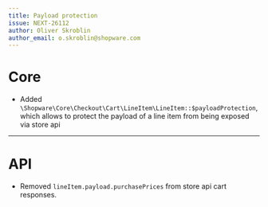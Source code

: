 ```yaml
---
title: Payload protection
issue: NEXT-26112
author: Oliver Skroblin
author_email: o.skroblin@shopware.com
---
```

# Core
* Added `\Shopware\Core\Checkout\Cart\LineItem\LineItem::$payloadProtection`, which allows to protect the payload of a line item from being exposed via store api 
___
# API
* Removed `lineItem.payload.purchasePrices` from store api cart responses.
